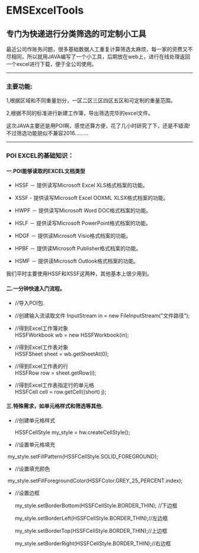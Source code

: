 # EMSExcelTools

## 专门为快递进行分类筛选的可定制小工具

最近公司作账务问题，很多基础数据人工重复计算筛选太麻烦，每一家的资费又不尽相同，所以就用JAVA编写了一个小工具，后期放在web上，进行在线处理返回一个excel进行下载，便于全公司使用。

***

### 主要功能:

1,根据区域和不同重量划分，一区二区三区四区五区和可定制的重量范围。

2,根据不同的标准进行新建工作簿，导出筛选完毕的excel文件。

这次JAVA主要还是用POI啊，感觉还算方便，花了几小时研究了下，还是不错滴!不过筛选功能貌似不兼容2016.........

***

### POI EXCEL的基础知识：

#### 一.POI能够读取的EXCEL文档类型

* HSSF － 提供读写Microsoft Excel XLS格式档案的功能。

* XSSF - 提供读写Microsoft Excel OOXML XLSX格式档案的功能。

* HWPF － 提供读写Microsoft Word DOC格式档案的功能。

* HSLF － 提供读写Microsoft PowerPoint格式档案的功能。

* HDGF － 提供读Microsoft Visio格式档案的功能。

* HPBF － 提供读Microsoft Publisher格式档案的功能。

* HSMF － 提供读Microsoft Outlook格式档案的功能。

我们平时主要使用HSSF和XSSF这两种，其他基本上很少用到。

#### 二.一分钟快速入门流程。

* //导入POI包.

* //创建输入流读取文件
  InputStream in = new FileInputStream("文件路径"); 

* //得到Excel工作簿对象    
  HSSFWorkbook wb = new HSSFWorkbook(in);  

* //得到Excel工作表对象    
  HSSFSheet sheet = wb.getSheetAt(0);   

* //得到Excel工作表的行    
  HSSFRow row = sheet.getRow(i);  

* //得到Excel工作表指定行的单元格    
  HSSFCell cell = row.getCell((short) j);
  
#### 三.特殊需求，如单元格样式和筛选等其他.

* //创建单元格样式

  HSSFCellStyle my_style = hw.createCellStyle();

* //设置单元格填充 

  my_style.setFillPattern(HSSFCellStyle.SOLID_FOREGROUND);

* //设置填充颜色

  my_style.setFillForegroundColor(HSSFColor.GREY_25_PERCENT.index);

* //设置边框

  my_style.setBorderBottom(HSSFCellStyle.BORDER_THIN); //下边框        
  
  my_style.setBorderLeft(HSSFCellStyle.BORDER_THIN);//左边框   
  
  my_style.setBorderTop(HSSFCellStyle.BORDER_THIN);//上边框    
  
  my_style.setBorderRight(HSSFCellStyle.BORDER_THIN);//右边框   
